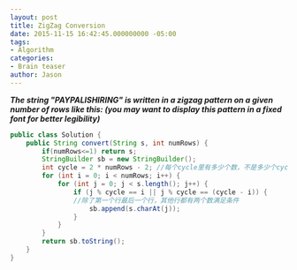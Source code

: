 ```yaml
---
layout: post
title: ZigZag Conversion
date: 2015-11-15 16:42:45.000000000 -05:00
tags:
- Algorithm
categories:
- Brain teaser
author: Jason
---
```

<p><strong><em>The string "PAYPALISHIRING" is written in a zigzag pattern on a given number of rows like this: (you may want to display this pattern in a fixed font for better legibility)</em></strong></p>


``` java
public class Solution {
    public String convert(String s, int numRows) {
        if(numRows<=1) return s;
        StringBuilder sb = new StringBuilder();
        int cycle = 2 * numRows - 2; //每个cycle里有多少个数，不是多少个cycle
        for (int i = 0; i < numRows; i++) {
            for (int j = 0; j < s.length(); j++) {
                if (j % cycle == i || j % cycle == (cycle - i)) {
                //除了第一个行最后一个行，其他行都有两个数满足条件
                    sb.append(s.charAt(j));
                }
            }
        }
        return sb.toString();
    }
}
```

